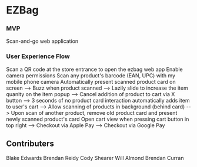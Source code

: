 # EZBag
### MVP 
Scan-and-go web application

### User Experience Flow
Scan a QR code at the store entrance to open the ezbag web app
Enable camera permissions
Scan any product's barcode (EAN, UPC) with my mobile phone camera
Automatically present scanned product card on screen
  --> Buzz when product scanned 
  --> Lazily slide to increase the item quanity on the item popup
  --> Cancel addition of product to cart via X button
  --> 3 seconds of no product card interaction automatically adds item to user's cart
  --> Allow scanning of products in background (behind card)
  --> Upon scan of another product, remove old product card and present newly scanned product's card
Open cart view when pressing cart button in top right
  --> Checkout via Apple Pay
  --> Checkout via Google Pay

## Contributers
Blake Edwards
Brendan Reidy
Cody Shearer
Will Almond
Brendan Curran


